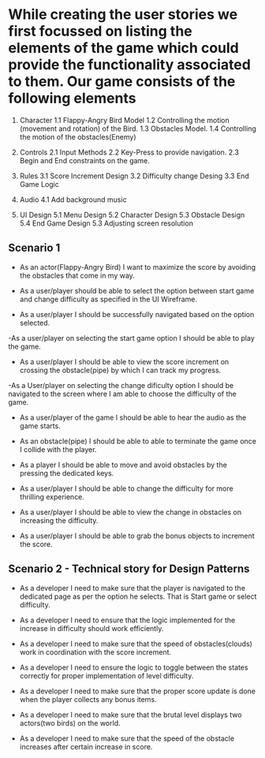 # While creating the user stories we first focussed on listing the elements of the game which could provide the functionality associated to them. Our game consists of the following elements

1.	Character 1.1 Flappy-Angry Bird Model 1.2 Controlling the motion (movement and rotation) of the Bird. 1.3 Obstacles Model. 1.4 Controlling the motion of the obstacles(Enemy)

2.	Controls 2.1 Input Methods 2.2 Key-Press to provide navigation. 2.3 Begin and End constraints on the game.

3.	Rules 3.1 Score Increment Design 3.2 Difficulty change Desing 3.3 End Game Logic

4.	 Audio 4.1 Add background music

5.	 UI Design 5.1 Menu Design 5.2 Character Design 5.3 Obstacle Design 5.4 End Game Design 5.3 Adjusting screen resolution

## Scenario 1 

- As an actor(Flappy-Angry Bird) I want to maximize the score by avoiding the obstacles that come in my way. 

- As a user/player should be able to select the option between start game and change difficulty as specified in the UI Wireframe.

- As a user/player I should be successfully navigated based on the option selected.

-As a user/player on selecting the start game option I should be able to play the game. 

- As a user/player I should be able to view the score increment  on crossing the obstacle(pipe) by which I can track my progress.

-As a User/player on selecting the change dificulty option I should be navigated to the screen where I am able to choose the difficulty of the game.

- As a user/player of the game I should be able to hear the audio as the game starts.

- As an obstacle(pipe) I should be able to able to terminate the game once I collide with the player.

- As a player I should be able to move and avoid obstacles by the pressing the dedicated keys.

- As a user/player I should be able to change the difficulty for more thrilling experience.

- As a user/player I should be able to view the change in obstacles on increasing the difficulty.

- As a user/player I should be able to grab the bonus objects to increment the score.

## Scenario 2 - Technical story for Design Patterns

- As a developer I need to make sure that the player is navigated to the dedicated page as per the option he selects. That is Start game or select difficulty.

- As a developer I need to ensure that the logic implemented for the increase in difficulty should work efficiently.

- As a developer I need to make sure that the speed of obstacles(clouds) work in coordination with the score increment.

- As a developer I need to ensure the logic to toggle between the states correctly for proper implementation of level difficulty.

- As a developer I need to make sure that the proper score update is done when the player collects any bonus items.

- As a developer I need to make sure that the brutal level displays two actors(two birds) on the world.

- As a developer I need to make sure that the speed of the obstacle increases after certain increase in score.


